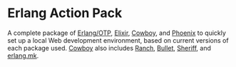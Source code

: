 # Erlang Action Pack

A complete package of [Erlang/OTP][], [Elixir][], [Cowboy][], and [Phoenix][] to quickly set up a local Web development environment, based on current versions of each package used.
[Cowboy][] also includes [Ranch][], [Bullet][], [Sheriff][], and [erlang.mk][].

[Erlang/OTP]:	https://github.com/erlang/otp
[Elixir]:	https://github.com/elixir-lang/elixir
[Cowboy]:	https://github.com/ninenines/cowboy
[Ranch]:	https://github.com/ninenines/ranch
[Bullet]:	https://github.com/extend/bullet
[Sheriff]:	https://github.com/extend/sheriff
[erlang.mk]:	https://github.com/ninenines/erlang.mk
[Phoenix]:	https://github.com/phoenixframework/phoenix

